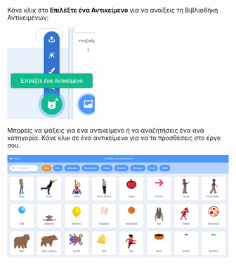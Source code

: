 Κάνε κλικ στο **Επιλέξτε ένα Αντικείμενο** για να ανοίξεις τη Βιβλιοθήκη Αντικειμένων:

![Το εικονίδιο "Επιλέξτε ένα Αντικείμενο" έχει επιλεγεί.](images/sprite-library.png)

Μπορείς να ψάξεις για ένα αντικείμενο ή να αναζητήσεις ένα ανά κατηγορία. Κάνε κλικ σε ένα αντικείμενο για να το προσθέσεις στο έργο σου.

![Η Βιβλιοθήκη Αντικειμένων.](images/sprite-choose.png)

